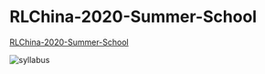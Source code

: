 

# RLChina-2020-Summer-School

[RLChina-2020-Summer-School](https://mp.weixin.qq.com/s/KUKA9OBP3xrFrsxf2dsUtA)



![syllabus](https://gitee.com/pxqp9W/testmarkdown/raw/master/imgs/2020/07/syllabus.jpg)

